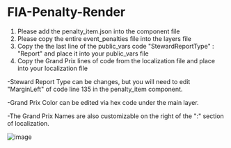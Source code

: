 # FIA-Penalty-Render

1) Please add the penalty_item.json into the component file
2) Please copy the entire event_penalties file into the layers file
3) Copy the the last line of the public_vars code "StewardReportType" : "Report" and place it into your public_vars file
4) Copy the Grand Prix lines of code from the localization file and place into your localization file

-Steward Report Type can be changes, but you will need to edit "MarginLeft" of code line 135 in the penalty_item component.

-Grand Prix Color can be edited via hex code under the main layer.

-The Grand Prix Names are also customizable on the right of the ":" section of localization.

![image](https://user-images.githubusercontent.com/111990188/227531062-5e3d104c-2d79-457b-bd04-b9dc429e5772.png)
